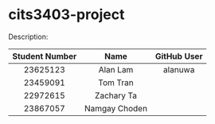 # cits3403-project

Description:



| Student Number | Name | GitHub User|
|:---:| :---: | :---: |
| 23625123 | Alan Lam | alanuwa | 
| 23459091 | Tom Tran |         |
| 22972615 | Zachary Ta |       |
| 23867057 | Namgay Choden |    |
